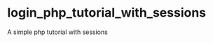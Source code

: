 login_php_tutorial_with_sessions
================================

A simple php tutorial with sessions
